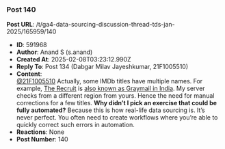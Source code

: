 ### Post 140
**Post URL**: /t/ga4-data-sourcing-discussion-thread-tds-jan-2025/165959/140
- **ID**: 591968
- **Author**: Anand S (s.anand)
- **Created At**: 2025-02-08T03:23:12.990Z
- **Reply To**: Post 134 (Dabgar Milav Jayeshkumar, 21F1005510)
- **Content**:  
  <a class="mention" href="/u/21f1005510">@21F1005510</a> Actually, some IMDb titles have multiple names. For example, <a href="https://www.imdb.com/title/tt16030542/">The Recruit</a> is <a href="https://www.imdb.com/title/tt16030542/releaseinfo/?ref_=tt_dt_aka#akas">also known as Graymail in India</a>. My server checks from a different region from yours. Hence the need for manual corrections for a few titles.
<strong>Why didn’t I pick an exercise that could be fully automated?</strong> Because this is how real-life data sourcing is. It’s never perfect. You often need to create workflows where you’re able to quickly correct such errors in automation.
- **Reactions**: None
- **Post Number**: 140

